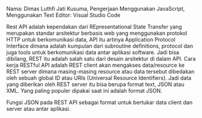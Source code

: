 Nama: Dimas Luthfi Jati Kusuma, Pengerjaan Menggunakan JavaScript, Menggunakan Text Editor: Visual Studio Code

Rest API adalah kependakan dari REpresentational State Transfer yang merupakan standar arsitektur berbasis web yang menggunakan protokol HTTP untuk berkomunikasi data, API itu artinya Application Protocol Interface dimana adalah kumpulan dari subroutine definitions, protocol dan juga tools untuk berkomunikasi data antar aplikasi software. Jadi bisa dibilang, REST itu adalah salah satu dari desain arsitektur di dalam API. Cara kerja RESTful API adalah REST client akan mengakses data/resource ke REST server dimana masing-masing resource atau data tersebut dibedakan oleh sebuah global ID atau URIs (Universal Resource Identifiers). Jadi data yang diberikan oleh REST server itu bisa berupa format text, JSON atau XML. Yang paling populer dipakai saat ini adalah format JSON.

Fungsi JSON pada REST API sebagai format untuk bertukar data client dan server atau antar aplikasi.
